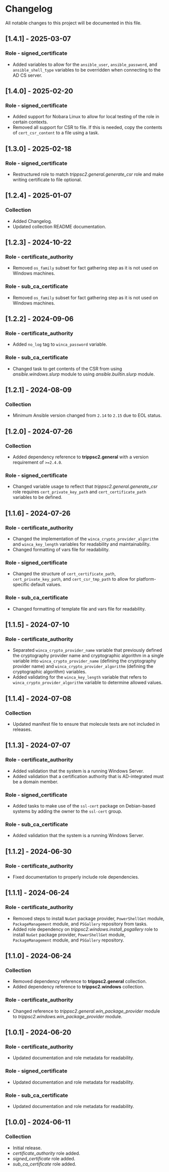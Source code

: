 # Changelog

All notable changes to this project will be documented in this file.

## [1.4.1] - 2025-03-07

### Role - signed_certificate

- Added variables to allow for the `ansible_user`, `ansible_password`, and `ansible_shell_type` variables to be overridden when connecting to the AD CS server.

## [1.4.0] - 2025-02-20

### Role - signed_certificate

- Added support for Nobara Linux to allow for local testing of the role in certain contexts.
- Removed all support for CSR to file.  If this is needed, copy the contents of `cert_csr_content` to a file using a task.

## [1.3.0] - 2025-02-18

### Role - signed_certificate

- Restructured role to match *trippsc2.general.generate_csr* role and make writing certificate to file optional.

## [1.2.4] - 2025-01-07

### Collection

- Added Changelog.
- Updated collection README documentation.

## [1.2.3] - 2024-10-22

### Role - certificate_authority

- Removed `os_family` subset for fact gathering step as it is not used on Windows machines.

### Role - sub_ca_certificate

- Removed `os_family` subset for fact gathering step as it is not used on Windows machines.

## [1.2.2] - 2024-09-06

### Role - certificate_authority

- Added `no_log` tag to `winca_password` variable.

### Role - sub_ca_certificate

- Changed task to get contents of the CSR from using *ansible.windows.slurp* module to using *ansible.builtin.slurp* module.

## [1.2.1] - 2024-08-09

### Collection

- Minimum Ansible version changed from `2.14` to `2.15` due to EOL status.

## [1.2.0] - 2024-07-26

### Collection

- Added dependency reference to **trippsc2.general** with a version requirement of `>=2.4.0`.

### Role - signed_certificate

- Changed variable usage to reflect that *trippsc2.general.generate_csr* role requires `cert_private_key_path` and `cert_certificate_path` variables to be defined.

## [1.1.6] - 2024-07-26

### Role - certificate_authority

- Changed the implementation of the `winca_crypto_provider_algorithm` and `winca_key_length` variables for readability and maintainability.
- Changed formatting of vars file for readability.

### Role - signed_certificate

- Changed the structure of `cert_certificate_path`, `cert_private_key_path`, and `cert_csr_tmp_path` to allow for platform-specific default values.

### Role - sub_ca_certificate

- Changed formatting of template file and vars file for readability.

## [1.1.5] - 2024-07-10

### Role - certificate_authority

- Separated `winca_crypto_provider_name` variable that previously defined the cryptography provider name and cryptographic algorithm in a single variable into `winca_crypto_provider_name` (defining the cryptography provider name) and `winca_crypto_provider_algorithm` (defining the cryptographic algorithm) variables.
- Added validating for the `winca_key_length` variable that refers to `winca_crypto_provider_algorithm` variable to determine allowed values.

## [1.1.4] - 2024-07-08

### Collection

- Updated manifest file to ensure that molecule tests are not included in releases.

## [1.1.3] - 2024-07-07

### Role - certificate_authority

- Added validation that the system is a running Windows Server.
- Added validation that a certification authority that is AD-integrated must be a domain member.

### Role - signed_certificate

- Added tasks to make use of the `ssl-cert` package on Debian-based systems by adding the owner to the `ssl-cert` group.

### Role - sub_ca_certificate

- Added validation that the system is a running Windows Server.

## [1.1.2] - 2024-06-30

### Role - certificate_authority

- Fixed documentation to properly include role dependencies.

## [1.1.1] - 2024-06-24

### Role - certificate_authority

- Removed steps to install `NuGet` package provider, `PowerShellGet` module, `PackageManagement` module, and `PSGallery` repository from tasks.
- Added role dependency on *trippsc2.windows.install_psgallery* role to install `NuGet` package provider, `PowerShellGet` module, `PackageManagement` module, and `PSGallery` repository.

## [1.1.0] - 2024-06-24

### Collection

- Removed dependency reference to **trippsc2.general** collection.
- Added dependency reference to **trippsc2.windows** collection.

### Role - certificate_authority

- Changed reference to *trippsc2.general.win_package_provider* module to *trippsc2.windows.win_package_provider* module.

## [1.0.1] - 2024-06-20

### Role - certificate_authority

- Updated documentation and role metadata for readability.

### Role - signed_certificate

- Updated documentation and role metadata for readability.

### Role - sub_ca_certificate

- Updated documentation and role metadata for readability.

## [1.0.0] - 2024-06-11

### Collection

- Initial release.
- *certificate_authority* role added.
- *signed_certificate* role added.
- *sub_ca_certificate* role added.
